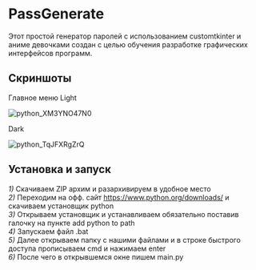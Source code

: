 # PassGenerate
Этот простой генератор паролей с использованием customtkinter и аниме девочками создан с целью обучения разработке графических интерфейсов программ.

## Скриншоты
Главное меню
Light

![python_XM3YNO47N0](https://github.com/SCHIZXXD/PassGenerate/assets/99614095/d6ac23e7-fffc-422a-9848-5c4cfa0e4524)

Dark

![python_TqJFXRgZrQ](https://github.com/SCHIZXXD/PassGenerate/assets/99614095/fbad1b8e-66ce-4779-a094-bc5ef13eb6a7)

## Установка и запуск
*1)* Скачиваем ZIP архим и разархивируем в удобное место<br/>
*2)* Переходим на офф. сайт https://www.python.org/downloads/ и скачиваем установщик python<br/>
*3)* Открываем установщик и устанавливаем обязательно поставив галочку на пункте add python to path<br/>
*4)* Запускаем файл .bat<br/>
*5)* Далее открываем папку с нашими файлами и в строке быстрого доступа прописываем cmd и нажимаем enter<br/>
*6)* После чего в открывшемся окне пишем main.py<br/>
